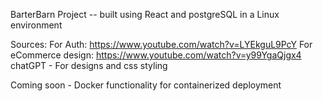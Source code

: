 BarterBarn Project -- built using React and postgreSQL in a Linux environment

Sources:
For Auth: https://www.youtube.com/watch?v=LYEkguL9PcY
For eCommerce design: https://www.youtube.com/watch?v=y99YgaQjgx4
chatGPT - For designs and css styling

Coming soon - Docker functionality for containerized deployment